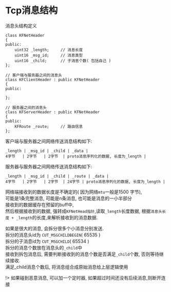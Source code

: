 # Tcp消息结构

消息头结构定义

 	class KFNetHeader
    {
    public:
        uint32 _length;		// 消息长度
        uint16 _msg_id;		// 消息类型
        uint16 _child;		// 子消息个数( 包括自己 )
    };

    // 客户端与服务器之间的消息头
    class KFClientHeader : public KFNetHeader
    {
    public:

    };

    // 服务器之间的消息头
    class KFServerHeader : public KFNetHeader
    {
    public:
        KFRoute _route;		// 路由信息
    };


客户端与服务器之间网络传送消息结构如下:  

	_length | _msg_id | _child | _data |
	4字节   | 2字节   | 2字节  | proto消息序列化的数据, 长度为_length |

服务器与服务器之间网络传送消息结构如下:  

	_length | _msg_id | _child | _route | _data |
	4字节   | 2字节   | 2字节  | 24字节 | proto消息序列化的数据, 长度为_length |

网络端接收到的数据长度是不确定的( 因为网络`mtu`一般是1500 字节),  
可能是1条完整消息, 可能是n条消息, 也可能是消息的一小半部分  
接收到的数据缓存在预留的buff中,  
然后根据接收到的数据, 强转成`KFNetHead指针`,读取`_length`长度数据, 根据`消息头长度 + _length`的长度,来解析接收到的消息数据.

如果是很大的消息, 会拆分很多个小消息分别发送.  
拆分的消息头id为 `CUT_MSGCHILDBEGIN`( 65535 )  
拆分的子消息id为 `CUT_MSGCHILD`( 65534 )  
拆分的消息个数放在消息头的`_child`中  
接收到拆包消息后, 需要判断接收到的消息个数是否满足`_child`个数, 否则等待继续接收.  
满足_child消息个数后, 将消息组合成原始消息给上层逻辑使用

!> 如果碰到恶意消息, 可以加一个定时器, 如果超过时间还没有后续消息,则断开连接 
